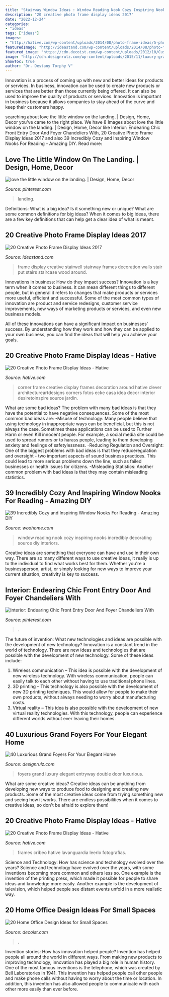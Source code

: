 ```yaml
---
title: "Stairway Window Ideas : Window Reading Nook Cozy Inspiring Nooks Incredibly Decorating Source Diy Interiors"
description: "20 creative photo frame display ideas 2017"
date: "2022-12-24"
categories:
- "ideas"
tags: ["ideas"]
images:
- "http://hative.com/wp-content/uploads/2014/08/photo-frame-ideas/5-photo-frame-around-corner.jpg"
featuredImage: "http://ideastand.com/wp-content/uploads/2014/08/photo-frame-ideas/15-stairwell-photo-wall-decoration.jpg"
featured_image: "https://cdn.decoist.com/wp-content/uploads/2012/10/Custom-crafted-wooden-home-office-area-with-glass-shelves.jpg"
image: "http://cdn.designrulz.com/wp-content/uploads/2015/11/luxury-grande-foyers-design-designrulz-2.jpg"
ShowToc: true
author: "Dr. Destany Torphy V"
---
```



Innovation is a process of coming up with new and better ideas for products or services. In business, innovation can be used to create new products or services that are better than those currently being offered. It can also be used to improve the quality of products or services. Innovation is important in business because it allows companies to stay ahead of the curve and keep their customers happy.

	

		
searching about love the little window on the landing. | Design, Home, Decor you've came to the right place. We have 8 Images about love the little window on the landing. | Design, Home, Decor like Interior: Endearing Chic Front Entry Door And Foyer Chandeliers With, 20 Creative Photo Frame Display Ideas 2017 and also 39 Incredibly Cozy and Inspiring Window Nooks For Reading - Amazing DIY. Read more:
		
    
## Love The Little Window On The Landing. | Design, Home, Decor

<img loading=lazy src="https://i.pinimg.com/originals/c4/09/ae/c409ae2408b62611bdd2623a2f2caef4.jpg" onerror="this.onerror=null;this.src='https://tse2.mm.bing.net/th?id=OIP.FP9wniAnK_uYfC_dg_UKHwHaJ4&amp;pid=15.1';" alt="love the little window on the landing. | Design, Home, Decor">

_Source: pinterest.com_

>landing. 

	

Definitions: What is a big idea? Is it something new or unique? What are some common definitions for big ideas?
When it comes to big ideas, there are a few key definitions that can help get a clear idea of what is meant.

    
## 20 Creative Photo Frame Display Ideas 2017

<img loading=lazy src="http://ideastand.com/wp-content/uploads/2014/08/photo-frame-ideas/15-stairwell-photo-wall-decoration.jpg" onerror="this.onerror=null;this.src='https://tse3.mm.bing.net/th?id=OIP.DDzoKH5ls5A57y_QTRu71AHaLH&amp;pid=15.1';" alt="20 Creative Photo Frame Display Ideas 2017">

_Source: ideastand.com_

>frame display creative stairwell stairway frames decoration walls stair put stairs staircase wood around. 

	

Innovations in business: How do they impact success?
Innovation is a key term when it comes to business. It can mean different things to different people, but in general it refers to changes that make products or services more useful, efficient and successful.
Some of the most common types of innovation are product and service redesigns, customer service improvements, new ways of marketing products or services, and even new business models.

All of these innovations can have a significant impact on businesses' success. By understanding how they work and how they can be applied to your own business, you can find the ideas that will help you achieve your goals.

    
## 20 Creative Photo Frame Display Ideas - Hative

<img loading=lazy src="http://hative.com/wp-content/uploads/2014/08/photo-frame-ideas/5-photo-frame-around-corner.jpg" onerror="this.onerror=null;this.src='https://tse3.mm.bing.net/th?id=OIP.r4PggnZlnCafjFdPvt4uuQHaLc&amp;pid=15.1';" alt="20 Creative Photo Frame Display Ideas - Hative">

_Source: hative.com_

>corner frame creative display frames decoration around hative clever architectureartdesigns corners fotos ecke casa idea decor interior desiretoinspire source jardin. 

	

What are some bad ideas?
The problem with many bad ideas is that they have the potential to have negative consequences. Some of the most common bad ideas are: 
-Misuse of technology: Many people believe that using technology in inappropriate ways can be beneficial, but this is not always the case. Sometimes these applications can be used to Further Harm or even Kill innocent people. For example, a social media site could be used to spread rumors or to harass people, leading to them developing anxiety and feelings of safetylessness. 
-Reducing Regulation and Oversight: One of the biggest problems with bad ideas is that they reduceregulation and oversight - two important aspects of sound business practices. This could lead to more serious problems down the line, such as failed businesses or health issues for citizens. 
-Misleading Statistics: Another common problem with bad ideas is that they may contain misleading statistics.

    
## 39 Incredibly Cozy And Inspiring Window Nooks For Reading - Amazing DIY

<img loading=lazy src="http://www.woohome.com/wp-content/uploads/2013/10/Inspiring-Window-Reading-Nook-7.jpg" onerror="this.onerror=null;this.src='https://tse3.mm.bing.net/th?id=OIP.h5iHAVlH696eGrQnJrFhmAHaLG&amp;pid=15.1';" alt="39 Incredibly Cozy and Inspiring Window Nooks For Reading - Amazing DIY">

_Source: woohome.com_

>window reading nook cozy inspiring nooks incredibly decorating source diy interiors. 

	

Creative ideas are something that everyone can have and use in their own way. There are so many different ways to use creative ideas, it really is up to the individual to find what works best for them. Whether you're a businessperson, artist, or simply looking for new ways to improve your current situation, creativity is key to success.

    
## Interior: Endearing Chic Front Entry Door And Foyer Chandeliers With

<img loading=lazy src="https://i.pinimg.com/originals/30/22/82/30228225e1aab2eed394bb554c5ca155.jpg" onerror="this.onerror=null;this.src='https://tse3.mm.bing.net/th?id=OIP.F8N_ELuOEBpWrCvxLVokKQHaKC&amp;pid=15.1';" alt="Interior: Endearing Chic Front Entry Door And Foyer Chandeliers With">

_Source: pinterest.com_

>. 

	

The future of invention: What new technologies and ideas are possible with the development of new technology?
Innovation is a constant trend in the world of technology. There are new ideas and technologies that are possible with the development of new technology. Some of these ideas include: 
1) Wireless communication – This idea is possible with the development of new wireless technology. With wireless communication, people can easily talk to each other without having to use traditional phone lines. 
2) 3D printing – This technology is also possible with the development of new 3D printing techniques. This would allow for people to make their own products, without always needing to worry about manufacturing costs. 
3) Virtual reality – This idea is also possible with the development of new virtual reality technologies. With this technology, people can experience different worlds without ever leaving their homes.

    
## 40 Luxurious Grand Foyers For Your Elegant Home

<img loading=lazy src="http://cdn.designrulz.com/wp-content/uploads/2015/11/luxury-grande-foyers-design-designrulz-2.jpg" onerror="this.onerror=null;this.src='https://tse1.mm.bing.net/th?id=OIP.3-n6K5vgIHsxxSiCg-R6XgHaLH&amp;pid=15.1';" alt="40 Luxurious Grand Foyers For Your Elegant Home">

_Source: designrulz.com_

>foyers grand luxury elegant entryway double door luxurious. 

	

What are some creative ideas?
Creative ideas can be anything from developing new ways to produce food to designing and creating new products. Some of the most creative ideas come from trying something new and seeing how it works. There are endless possibilities when it comes to creative ideas, so don't be afraid to explore them!

    
## 20 Creative Photo Frame Display Ideas - Hative

<img loading=lazy src="http://hative.com/wp-content/uploads/2014/08/photo-frame-ideas/11-open-frame-photo-holders.jpg" onerror="this.onerror=null;this.src='https://tse3.mm.bing.net/th?id=OIP.qeKqeMRMljNQkn3LVmAZHAHaLG&amp;pid=15.1';" alt="20 Creative Photo Frame Display Ideas - Hative">

_Source: hative.com_

>frames cribeo hative lavanguardia leerlo fotografías. 

	

Science and Technology: How has science and technology evolved over the years?
Science and technology have evolved over the years, with some inventions becoming more common and others less so. One example is the invention of the printing press, which made it possible for people to share ideas and knowledge more easily. Another example is the development of television, which helped people see distant events unfold in a more realistic way.

    
## 20 Home Office Design Ideas For Small Spaces

<img loading=lazy src="https://cdn.decoist.com/wp-content/uploads/2012/10/Custom-crafted-wooden-home-office-area-with-glass-shelves.jpg" onerror="this.onerror=null;this.src='https://tse2.mm.bing.net/th?id=OIP.EsxFigNUxXZQpodZuJQ88QHaKd&amp;pid=15.1';" alt="20 Home Office Design Ideas for Small Spaces">

_Source: decoist.com_

>. 

	

Invention stories: How has innovation helped people?
Invention has helped people all around the world in different ways. From making new products to improving technology, innovation has played a big role in human history. One of the most famous inventions is the telephone, which was created by Bell Laboratories in 1941. This invention has helped people call other people and make phone calls without having to worry about the time or location. In addition, this invention has also allowed people to communicate with each other more easily than ever before.

